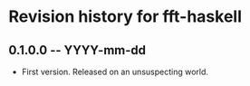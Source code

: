 # Revision history for fft-haskell

## 0.1.0.0 -- YYYY-mm-dd

* First version. Released on an unsuspecting world.
